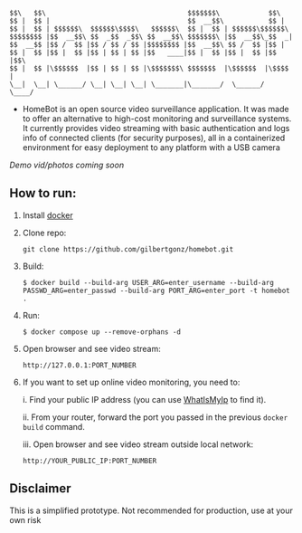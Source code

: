 ```
$$\   $$\                                   $$$$$$$\            $$\     
$$ |  $$ |                                  $$  __$$\           $$ |    
$$ |  $$ | $$$$$$\  $$$$$$\$$$$\   $$$$$$\  $$ |  $$ | $$$$$$\$$$$$$\   
$$$$$$$$ |$$  __$$\ $$  _$$  _$$\ $$  __$$\ $$$$$$$\ |$$  __$$\_$$  _|  
$$  __$$ |$$ /  $$ |$$ / $$ / $$ |$$$$$$$$ |$$  __$$\ $$ /  $$ |$$ |    
$$ |  $$ |$$ |  $$ |$$ | $$ | $$ |$$   ____|$$ |  $$ |$$ |  $$ |$$ |$$\ 
$$ |  $$ |\$$$$$$  |$$ | $$ | $$ |\$$$$$$$\ $$$$$$$  |\$$$$$$  |\$$$$  |
\__|  \__| \______/ \__| \__| \__| \_______|\_______/  \______/  \____/
```
 
 - HomeBot is an open source video surveillance application. It was made to offer an alternative to high-cost monitoring and surveillance systems. It currently provides video streaming with basic authentication and logs info of connected clients (for security purposes), all in a containerized environment for easy deployment to any platform with a USB camera

*Demo vid/photos coming soon*

## How to run:
1. Install [docker](https://docs.docker.com/engine/install/)

2. Clone repo:
    ```
    git clone https://github.com/gilbertgonz/homebot.git
    ```

2. Build:
    ```
    $ docker build --build-arg USER_ARG=enter_username --build-arg PASSWD_ARG=enter_passwd --build-arg PORT_ARG=enter_port -t homebot  .
    ```

3. Run:
    ```
    $ docker compose up --remove-orphans -d
    ```

4. Open browser and see video stream:
    ```
    http://127.0.0.1:PORT_NUMBER
    ```

6. If you want to set up online video monitoring, you need to:
    
    i. Find your public IP address (you can use [WhatIsMyIp](https://whatismyipaddress.com/) to find it).
    
    ii. From your router, forward the port you passed in the previous `docker build` command. 

    iii.  Open browser and see video stream outside local network:
    ```
    http://YOUR_PUBLIC_IP:PORT_NUMBER
    ```

 ## Disclaimer
 This is a simplified prototype. Not recommended for production, use at your own risk
